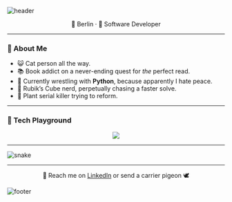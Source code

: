 ![header](https://capsule-render.vercel.app/api?type=waving&color=0:8A2387,50:E94057,100:F27121&height=200&section=header&text=Hi%20I'm%20Fata%20😺&fontColor=fff&fontSize=40&animation=fadeIn)

<div align="center">

📍 Berlin · 🧠 Software Developer

</div>

---

### 👋 About Me

- 😺 Cat person all the way.
- 📚 Book addict on a never-ending quest for *the* perfect read.
- 🌱 Currently wrestling with **Python**, because apparently I hate peace.  
- 🧩 Rubik’s Cube nerd, perpetually chasing a faster solve.  
- 🌿 Plant serial killer trying to reform.  

---

### 🧰 Tech Playground
<p align="center">
<img src="https://skillicons.dev/icons?i=js,ts,react,python,django,nodejs,postgres,graphql,git,linux,vscode" />
</p>

---

![snake](https://fs98.github.io/fs98/github-contribution-grid-snake.svg)

---

<div align="center">
💬 Reach me on <a href="https://www.linkedin.com/in/fata-sefer/">LinkedIn</a> or send a carrier pigeon 🕊️  
</div>

![footer](https://capsule-render.vercel.app/api?type=waving&color=0:F27121,50:E94057,100:8A2387&height=120&section=footer)
